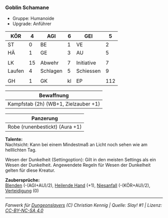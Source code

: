 ### Goblin Schamane  
- Gruppe: Humanoide  
- Upgrade: Anführer  

| KÖR | 4 | AGI | 6 | GEI | 5 |
| --- | --- | --- | --- | --- | --- |
| ST | 0 | BE | 1 | VE | 2 |
| HÄ | 1 | GE | 3 | AU | 5 |
|  |  |  |  |  |  |
| LK | 15 | Abwehr | 7 | Initiative | 7 |
| Laufen | 4 | Schlagen | 5 | Schiessen | 9 |
|  |  |  |  |  |  |
| GH | 1 | GK | kl | EP | 112 |


| Bewaffnung |
| --- |
| Kampfstab (2h) (WB+1, Zielzauber +1) |


| Panzerung |
| --- |
| Robe (runenbestickt) (Aura +1) |


**Talente:**  
Nachtsicht: Kann bei einem Mindestmaß an Licht noch sehen wie am helllichten Tag.

Wesen der Dunkelheit (Settingoption): Gilt in den meisten Settings als ein Wesen der Dunkelheit. Angewendete Regeln für Wesen der Dunkelheit gelten für diese Kreatur.


**Zaubersprüche:**  
[Blenden](/grw/zauber/blenden.md) (-(AGI+AU)/2), [Heilende Hand](/grw/zauber/heilende-hand.md) (+1), [Niesanfall](/grw/zauber/niesanfall.md) (-(KÖR+AU)/2), [Verteidigung](/grw/zauber/verteidigung.md) (0)




___
*Fanwerk für [Dungeonslayers](https://www.dungeonslayers.net/) (C) Christian Kennig | Quelle: Slay! #1 | Lizenz: [CC-BY-NC-SA 4.0](https://creativecommons.org/licenses/by-nc-sa/4.0/deed.de)*